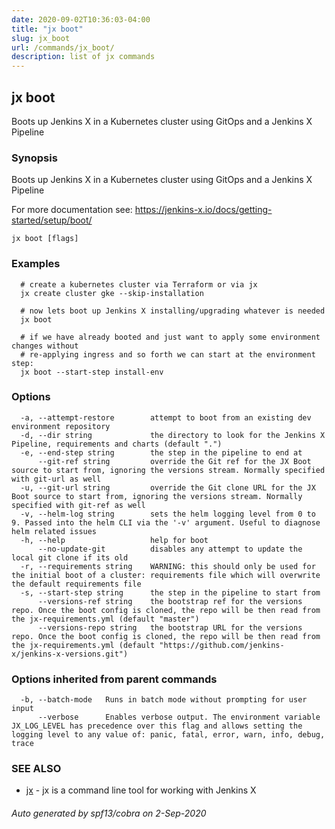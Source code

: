 ```yaml
---
date: 2020-09-02T10:36:03-04:00
title: "jx boot"
slug: jx_boot
url: /commands/jx_boot/
description: list of jx commands
---
```

## jx boot

Boots up Jenkins X in a Kubernetes cluster using GitOps and a Jenkins X Pipeline

### Synopsis

Boots up Jenkins X in a Kubernetes cluster using GitOps and a Jenkins X Pipeline

For more documentation see: <https://jenkins-x.io/docs/getting-started/setup/boot/>

```
jx boot [flags]
```

### Examples

```
  # create a kubernetes cluster via Terraform or via jx
  jx create cluster gke --skip-installation

  # now lets boot up Jenkins X installing/upgrading whatever is needed
  jx boot

  # if we have already booted and just want to apply some environment changes without
  # re-applying ingress and so forth we can start at the environment step:
  jx boot --start-step install-env
```

### Options

```
  -a, --attempt-restore        attempt to boot from an existing dev environment repository
  -d, --dir string             the directory to look for the Jenkins X Pipeline, requirements and charts (default ".")
  -e, --end-step string        the step in the pipeline to end at
      --git-ref string         override the Git ref for the JX Boot source to start from, ignoring the versions stream. Normally specified with git-url as well
  -u, --git-url string         override the Git clone URL for the JX Boot source to start from, ignoring the versions stream. Normally specified with git-ref as well
  -v, --helm-log string        sets the helm logging level from 0 to 9. Passed into the helm CLI via the '-v' argument. Useful to diagnose helm related issues
  -h, --help                   help for boot
      --no-update-git          disables any attempt to update the local git clone if its old
  -r, --requirements string    WARNING: this should only be used for the initial boot of a cluster: requirements file which will overwrite the default requirements file
  -s, --start-step string      the step in the pipeline to start from
      --versions-ref string    the bootstrap ref for the versions repo. Once the boot config is cloned, the repo will be then read from the jx-requirements.yml (default "master")
      --versions-repo string   the bootstrap URL for the versions repo. Once the boot config is cloned, the repo will be then read from the jx-requirements.yml (default "https://github.com/jenkins-x/jenkins-x-versions.git")
```

### Options inherited from parent commands

```
  -b, --batch-mode   Runs in batch mode without prompting for user input
      --verbose      Enables verbose output. The environment variable JX_LOG_LEVEL has precedence over this flag and allows setting the logging level to any value of: panic, fatal, error, warn, info, debug, trace
```

### SEE ALSO

* [jx](/commands/jx/)  - jx is a command line tool for working with Jenkins X

###### Auto generated by spf13/cobra on 2-Sep-2020
